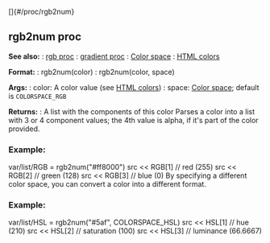 []{#/proc/rgb2num}
## rgb2num proc
**See also:**
:   [rgb proc](#/proc/rgb)
:   [gradient proc](#/proc/gradient)
:   [Color space](#/%7B%7Bappendix%7D%7D/color-space)
:   [HTML colors](#/%7B%7Bappendix%7D%7D/html-colors)
<!-- -->
**Format:**
:   rgb2num(color)
:   rgb2num(color, space)
<!-- -->
**Args:**
:   color: A color value (see [HTML
    colors](#/%7B%7Bappendix%7D%7D/html-colors))
:   space: [Color space](#/%7B%7Bappendix%7D%7D/color-space); default is
    `COLORSPACE_RGB`
<!-- -->
**Returns:**
:   A list with the components of this color
Parses a color into a list with 3 or 4 component values; the 4th value
is alpha, if it\'s part of the color provided.
### Example:
var/list/RGB = rgb2num(\"#ff8000\") src \<\< RGB\[1\] // red (255) src
\<\< RGB\[2\] // green (128) src \<\< RGB\[3\] // blue (0)
By specifying a different color space, you can convert a color into a
different format.
### Example:
var/list/HSL = rgb2num(\"#5af\", COLORSPACE_HSL) src \<\< HSL\[1\] //
hue (210) src \<\< HSL\[2\] // saturation (100) src \<\< HSL\[3\] //
luminance (66.6667)